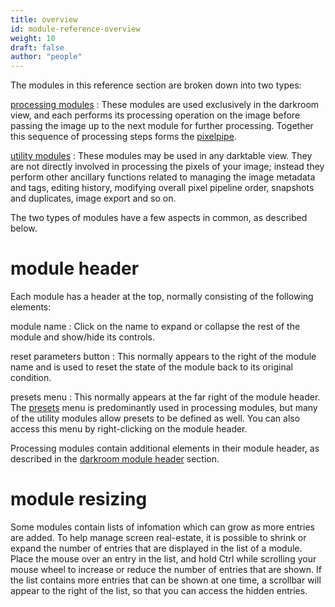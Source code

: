 ```yaml
---
title: overview
id: module-reference-overview
weight: 10
draft: false
author: "people"
---
```


The modules in this reference section are broken down into two types:

[processing modules](./processing-modules/_index.md)
: These modules are used exclusively in the darkroom view, and each performs its processing operation on the image before passing the image up to the next module for further processing. Together this sequence of processing steps forms the [pixelpipe](../darkroom/processing-modules-and-pixelpipe/the-pixelpipe-and-module-order.md).

[utility modules](./utility-modules/_index.md)
: These modules may be used in any darktable view. They are not directly involved in processing the pixels of your image; instead they perform other ancillary functions related to managing the image metadata and tags, editing history, modifying overall pixel pipeline order, snapshots and duplicates, image export and so on.

The two types of modules have a few aspects in common, as described below.

# module header

Each module has a header at the top, normally consisting of the following elements:

module name
: Click on the name to expand or collapse the rest of the module and show/hide its controls.

reset parameters button
: This normally appears to the right of the module name and is used to reset the state of the module back to its original condition.

presets  menu
: This normally appears at the far right of the module header. The [presets](../darkroom/interacting-with-modules/presets.md) menu is predominantly used in processing modules, but many of the utility modules allow presets to be defined as well. You can also access this menu by right-clicking on the module header.
 
Processing modules contain additional elements in their module header, as described in the [darkroom module header](../darkroom/interacting-with-modules/module-header.md) section.

# module resizing

Some modules contain lists of infomation which can grow as more entries are added. To help manage screen real-estate, it is possible to shrink or expand the number of entries that are displayed in the list of a module. Place the mouse over an entry in the list, and hold Ctrl while scrolling your mouse wheel to increase or reduce the number of entries that are shown. If the list contains more entries that can be shown at one time, a scrollbar will appear to the right of the list, so that you can access the hidden entries.

